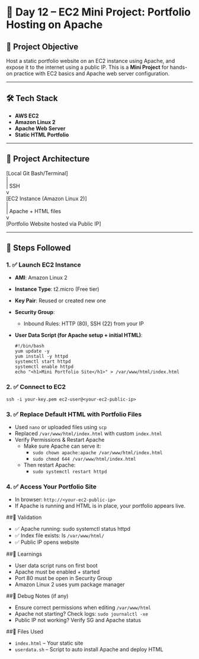 # 📁 Day 12 – EC2 Mini Project: Portfolio Hosting on Apache

## 📌 Project Objective
Host a static portfolio website on an EC2 instance using Apache, and expose it to the internet using a public IP. This is a **Mini Project** for hands-on practice with EC2 basics and Apache web server configuration.

---

## 🛠️ Tech Stack
- **AWS EC2**
- **Amazon Linux 2**
- **Apache Web Server**
- **Static HTML Portfolio**

---

## 🧱 Project Architecture

[Local Git Bash/Terminal]  
|  
| SSH  
v  
[EC2 Instance (Amazon Linux 2)]  
|  
| Apache + HTML files  
v  
[Portfolio Website hosted via Public IP]  

---

## 🚀 Steps Followed

### 1. ✅ Launch EC2 Instance
- **AMI**: Amazon Linux 2
- **Instance Type**: t2.micro (Free tier)
- **Key Pair**: Reused or created new one
- **Security Group**:
  - Inbound Rules: HTTP (80), SSH (22) from your IP
- **User Data Script (for Apache setup + initial HTML)**:

      #!/bin/bash
      yum update -y
      yum install -y httpd
      systemctl start httpd
      systemctl enable httpd
      echo "<h1>Mini Portfolio Site</h1>" > /var/www/html/index.html

### 2. ✅ Connect to EC2
`ssh -i your-key.pem ec2-user@<your-ec2-public-ip>`

### 3. ✅ Replace Default HTML with Portfolio Files
- Used `nano` or uploaded files using `scp`
- Replaced `/var/www/html/index.html` with custom `index.html`
- Verify Permissions & Restart Apache
  - Make sure Apache can serve it:
    - `sudo chown apache:apache /var/www/html/index.html`
    - `sudo chmod 644 /var/www/html/index.html`
  - Then restart Apache:
    - `sudo systemctl restart httpd`

### 4. ✅ Access Your Portfolio Site
- In browser: `http://<your-ec2-public-ip>`
- If Apache is running and HTML is in place, your portfolio appears live.

##🧪 Validation
- ✅ Apache running: sudo systemctl status httpd
- ✅ Index file exists: ls `/var/www/html/`
- ✅ Public IP opens website

##🧠 Learnings
- User data script runs on first boot
- Apache must be enabled + started
- Port 80 must be open in Security Group
- Amazon Linux 2 uses yum package manager

##🐞 Debug Notes (if any)
- Ensure correct permissions when editing `/var/www/html`
- Apache not starting? Check logs: `sudo journalctl -xe`
- Public IP not working? Verify SG and Apache status

##📂 Files Used
- `index.html` – Your static site
- `userdata.sh` – Script to auto install Apache and deploy HTML
